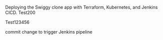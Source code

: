 Deploying the Swiggy clone app with Terraform, Kubernetes, and Jenkins CICD.
Test200


Test123456

commit change to trigger Jenkins pipeline




